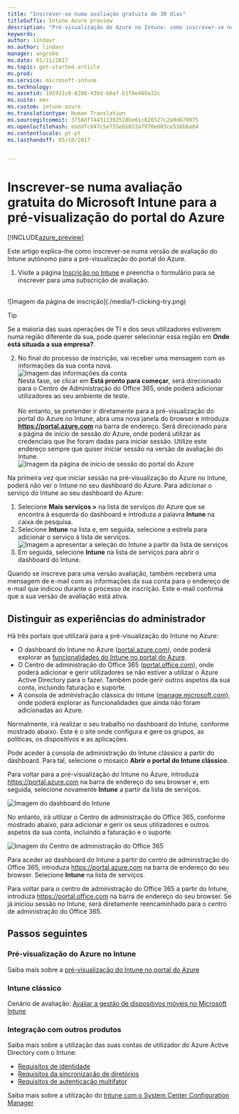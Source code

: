 ```yaml
---
title: "Inscrever-se numa avaliação gratuita de 30 dias"
titleSuffix: Intune Azure preview
description: "Pré-visualização do Azure no Intune: como inscrever-se no Intune no Azure."
keywords: 
author: lindavr
ms.author: lindavr
manager: angrobe
ms.date: 01/11/2017
ms.topic: get-started-article
ms.prod: 
ms.service: microsoft-intune
ms.technology: 
ms.assetid: 195931c0-8208-43bd-b0af-b1f8e469a32c
ms.suite: ems
ms.custom: intune-azure
ms.translationtype: Human Translation
ms.sourcegitcommit: 3758df744311392528be01c826527c2a9d879975
ms.openlocfilehash: eaddfc647c5e755e6b033a7970e003ce516bba04
ms.contentlocale: pt-pt
ms.lasthandoff: 05/10/2017


---
```


# <a name="sign-up-for-a-microsoft-intune-free-trial-for-the-azure-portal-preview"></a>Inscrever-se numa avaliação gratuita do Microsoft Intune para a pré-visualização do portal do Azure

[!INCLUDE[azure_preview](../includes/azure_preview.md)]

Este artigo explica-lhe como inscrever-se numa versão de avaliação do Intune autónomo para a pré-visualização do portal do Azure. <!---and prepares your trial with some users so that you can then follow the associated evaluation guide to see how Intune manages mobile devices. ---> <!---or app data when devices are not enrolled in Intune.--->

<!--- ## Assumptions
This sign-up article and the evaluation guide assume you are using the trial for evaluation purposes only and intend to start with a clean environment when you subscribe.

To make it easy for you to get started with the trial, we are setting up a very simple environment that uses only Intune and assumes it will be your sole method of managing devices (known as the mobile device management authority). However, throughout the guide we will point you to deeper technical content if you want to explore farther.

You can do everything in the trial version that you can do in a subscription version; the only difference is you are limited to 100 user accounts in the trial.--->

<!--- ## Sign up for your trial--->
1. Visite a página [Inscrição no Intune](https://portal.office.com/Signup/Signup.aspx?OfferId=40BE278A-DFD1-470a-9EF7-9F2596EA7FF9&dl=INTUNE_A&ali=1#0%20) e preencha o formulário para se inscrever para uma subscrição de avaliação.

 <!--- If you have a work or school account and want to use that for your Intune trial, follow [these sign-in instructions](https://docs.microsoft.com/intune/get-started/start-with-a-paid-subscription-to-microsoft-intune-step-1) instead. However, this article assumes that you are not using such an account.---><br/> ![Imagem da página de inscrição](./media/1-clicking-try.png)

 > [!TIP]
> Se a maioria das suas operações de TI e dos seus utilizadores estiverem numa região diferente da sua, pode querer selecionar essa região em **Onde está situada a sua empresa?**.

2. No final do processo de inscrição, vai receber uma mensagem com as informações da sua conta nova. <br/> ![Imagem das informações da conta](./media/2-end-of-sign-up-process.png) <br/>Nesta fase, se clicar em **Está pronto para começar**, será direcionado para o Centro de Administração do Office 365, onde poderá adicionar utilizadores ao seu ambiente de teste. <br/><br/>No entanto, se pretender ir diretamente para a pré-visualização do portal do Azure no Intune, abra uma nova janela do browser e introduza **https://portal.azure.com** na barra de endereço. Será direcionado para a página de início de sessão do Azure, onde poderá utilizar as credenciais que lhe foram dadas para iniciar sessão. Utilize este endereço sempre que quiser iniciar sessão na versão de avaliação do Intune. <br/> ![Imagem da página de início de sessão do portal do Azure](./media/azure-portal-signin.png)

Na primeira vez que iniciar sessão na pré-visualização do Azure no Intune, poderá não ver o Intune no seu dashboard do Azure. Para adicionar o serviço do Intune ao seu dashboard do Azure:
1. Selecione **Mais serviços >** na lista de serviços do Azure que se encontra à esquerda do dashboard e introduza a palavra **Intune** na caixa de pesquisa.
2. Selecione **Intune** na lista e, em seguida, selecione a estrela para adicionar o serviço à lista de serviços.<br/> ![Imagem a apresentar a seleção do Intune a partir da lista de serviços](./media/azure-add-intune1.png)
3. Em seguida, selecione **Intune** na lista de serviços para abrir o dashboard do Intune.

Quando se inscreve para uma versão avaliação, também receberá uma mensagem de e-mail com as informações da sua conta para o endereço de e-mail que indicou durante o processo de inscrição. Este e-mail confirma que a sua versão de avaliação está ativa.


<!--- ## Add users
Before you leave the Office 365 Admin center for Intune, you need to add some users to your trial account.

In the Office 365 Admin center, you can add users individually or in bulk by uploading a .csv file. We will do both to set up your trial. However, in your production environment, you will probably want to take advantage of your Azure Active Directory user accounts, which you can learn more about in our [Getting Started guide](https://docs.microsoft.com/intune/get-started/start-with-a-paid-subscription-to-microsoft-intune-step-3) and in the [Next steps](#Next-steps) section of this article.

### Add an individual user
1. Choose either of the options to add a use to open a form that allows you to create a user. Only the items starred with an asterisk (\*) are required.
![Image of add user button options](./media/sign-up/add-user.png)


2.  When you add the user, the final step will be to send the user an email with their temporary Intune password. For the purposes of this evaluation, use your own work email address so you will receive the log-on information and see the email your users will get. You can then use these user identities to enroll test devices.<br/>

 ![Image of add user final step](./media/sign-up/new-user-2.png)

3. If you want to assign a user an admin role after you create it, you can edit the role in the Office 365 Admin center by selecting the user name from your list of users, and then choosing **Edit** in the Role line to see the list of user roles you can select from and assign to that user.

 ![Image of user  role options](./media/sign-up/change-user-role.png)

### Import multiple users
1. You will find the wizard for importing multiple users in the **More** list.

 ![Image of option to add multiple users](./media/sign-up/add-multiple-users.png)

2. To help you set up your .csv file correctly, you can download a template file to populate with your user data. Download the .csv file that contains headers and sample user information to see exactly the kind of data is needed for each field.

 ![Image of first step in bulk enrollment wizard](./media/sign-up/bulk-enroll-step-1.png)


3. After you’ve created and saved your .csv file, choose **Browse** to select the file. Verify, and choose **Next**. Your users will be uploaded and added to your list of active users.

> [!NOTE]
> Your users won't show up in Intune until they've enrolled a device to be managed.

Now it’s time to head over to Intune to start managing your users, their devices, and their apps.--->

## <a name="keeping-the-admin-experiences-straight"></a>Distinguir as experiências do administrador
<!---### Classic Intune
There are two portals you will use for classic Intune:
- The Office 365 Admin center ([portal.office.com](https://portal.office.com))
- The Intune administration console ([manage.microsoft.com](https://manage.microsoft.com))

Normally, you’ll do your work in the Intune administration console, shown below. This is the site where you set up and manage your groups, policies, devices, and apps.

![Image of Intune administration console](./media/sign-up/intune-admin-console.png)

However, you will use the Office 365 Admin center, shown below, to add and manage your users and other aspects of your account, including billing and support.

![Image of Office 365 Admin center](./media/sign-up/office-admin-center.png)

You can navigate from the Office 365 Admin center to the Intune admin console. The admin centers are under the last item in the left navigation pane. Choose **Intune** to open the Intune admin console in a new tab.

![Image of link to Intune administration console](./media/sign-up/link-to-intune.png)

To get from Intune back to the Office 365 Admin center, choose the **Add Users** task on the Groups Overview page.

![Image of link back to Office 365  Admin center](./media/sign-up/task-add-users.png)--->

<!---### Intune Azure preview--->
Há três portais que utilizará para a pré-visualização do Intune no Azure:
- O dashboard do Intune no Azure ([portal.azure.com](https://portal.azure.com)), onde poderá explorar as [funcionalidades do Intune no portal do Azure](what-is-microsoft-intune.md).
- O Centro de administração do Office 365 ([portal.office.com](https://portal.office.com)), onde poderá adicionar e gerir utilizadores se não estiver a utilizar o Azure Active Directory para o fazer. Também pode gerir outros aspetos da sua conta, incluindo faturação e suporte.
- A consola de administração clássica do Intune ([manage.microsoft.com](https://manage.microsoft.com)), onde poderá explorar as funcionalidades que ainda não foram adicionadas ao Azure.

Normalmente, irá realizar o seu trabalho no dashboard do Intune, conforme mostrado abaixo. Este é o site onde configura e gere os grupos, as políticas, os dispositivos e as aplicações.

Pode aceder à consola de administração do Intune clássico a partir do dashboard. Para tal, selecione o mosaico **Abrir o portal do Intune clássico**.

Para voltar para a pré-visualização do Intune no Azure, introduza https://portal.azure.com na barra de endereço do seu browser e, em seguida, selecione novamente **Intune** a partir da lista de serviços.

 ![Imagem do dashboard do Intune](./media/intune-azure-dashboard.png)


No entanto, irá utilizar o Centro de administração do Office 365, conforme mostrado abaixo, para adicionar e gerir os seus utilizadores e outros aspetos da sua conta, incluindo a faturação e o suporte.

![Imagem do Centro de administração do Office 365](./media/office-admin-center.png)

Para aceder ao dashboard do Intune a partir do centro de administração do Office 365, introduza https://portal.azure.com na barra de endereço do seu browser. Selecione **Intune** na lista de serviços.

Para voltar para o centro de administração do Office 365 a partir do Intune, introduza https://portal.office.com na barra de endereço do seu browser. Se já iniciou sessão no Intune, será diretamente reencaminhado para o centro de administração do Office 365.

## <a name="next-steps"></a>Passos seguintes

### <a name="intune-azure-preview"></a>Pré-visualização do Azure no Intune
Saiba mais sobre a [pré-visualização do Intune no portal do Azure](what-is-microsoft-intune.md)
### <a name="classic-intune"></a>Intune clássico
Cenário de avaliação: [Avaliar a gestão de dispositivos móveis no Microsoft Intune](https://docs.microsoft.com/intune/understand-explore/mobile-device-management-trial-guide-microsoft-intune)

### <a name="integration-with-other-products"></a>Integração com outros produtos
Saiba mais sobre a utilização das suas contas de utilizador do Azure Active Directory com o Intune:
- [Requisitos de identidade](https://docs.microsoft.com/active-directory/active-directory-hybrid-identity-design-considerations-overview#design-considerations-overview)
- [Requisitos da sincronização de diretórios](https://docs.microsoft.com/active-directory/active-directory-hybrid-identity-design-considerations-directory-sync-requirements)
- [Requisitos de autenticação multifator](https://docs.microsoft.com/active-directory/active-directory-hybrid-identity-design-considerations-multifactor-auth-requirements)

Saiba mais sobre a utilização do [Intune com o System Center Configuration Manager](https://docs.microsoft.com/sccm/mdm/understand/hybrid-mobile-device-management)


